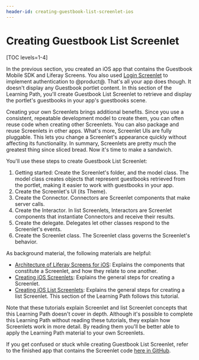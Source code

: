 ```yaml
---
header-id: creating-guestbook-list-screenlet-ios
---
```


# Creating Guestbook List Screenlet

[TOC levels=1-4]

In the previous section, you created an iOS app that contains the Guestbook
Mobile SDK and Liferay Screens. You also used 
[Login Screenlet](/docs/7-0/reference/-/knowledge_base/r/loginscreenlet-for-ios) 
to implement authentication to @product@. That's all your app does though. It 
doesn't display any Guestbook portlet content. In this section of the Learning 
Path, you'll create Guestbook List Screenlet to retrieve and display the 
portlet's guestbooks in your app's guestbooks scene. 

Creating your own Screenlets brings additional benefits. Since you use a 
consistent, repeatable development model to create them, you can often reuse 
code when creating other Screenlets. You can also package and reuse Screenlets 
in other apps. What's more, Screenlet UIs are fully pluggable. This lets you 
change a Screenlet's appearance quickly without affecting its functionality. In 
summary, Screenlets are pretty much the greatest thing since sliced bread. Now 
it's time to make a sandwich. 

You'll use these steps to create Guestbook List Screenlet: 

1.  Getting started: Create the Screenlet's folder, and the model class. The 
    model class creates objects that represent guestbooks retrieved from the 
    portlet, making it easier to work with guestbooks in your app. 
2.  Create the Screenlet's UI (its Theme). 
3.  Create the Connector. Connectors are Screenlet components that make server 
    calls. 
4.  Create the Interactor. In list Screenlets, Interactors are Screenlet 
    components that instantiate Connectors and receive their results. 
5.  Create the delegate. Delegates let other classes respond to the Screenlet's 
    events. 
6.  Create the Screenlet class. The Screenlet class governs the Screenlet's 
    behavior. 

As background material, the following materials are helpful: 

- [Architecture of Liferay Screens for iOS](/docs/7-0/tutorials/-/knowledge_base/t/architecture-of-liferay-screens-for-ios): 
  Explains the components that constitute a Screenlet, and how they relate to 
  one another. 
- [Creating iOS Screenlets](/docs/7-0/tutorials/-/knowledge_base/t/creating-ios-screenlets): 
  Explains the general steps for creating a Screenlet. 
- [Creating iOS List Screenlets](/docs/7-0/tutorials/-/knowledge_base/t/creating-ios-list-screenlets): 
  Explains the general steps for creating a list Screenlet. This section of the 
  Learning Path follows this tutorial. 

Note that these tutorials explain Screenlet and list Screenlet concepts that 
this Learning Path doesn't cover in depth. Although it's possible to complete 
this Learning Path without reading these tutorials, they explain how Screenlets 
work in more detail. By reading them you'll be better able to apply the Learning 
Path material to your own Screenlets. 

If you get confused or stuck while creating Guestbook List Screenlet, refer to 
the finished app that contains the Screenlet code 
[here in GitHub](https://github.com/liferay/liferay-docs/tree/7.0.x/develop/tutorials/code/mobile/ios/screenlets-app/Liferay%20Guestbook). 
